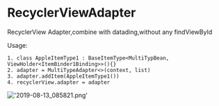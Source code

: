 # RecyclerViewAdapter
RecyclerView Adapter,combine with datading,without any findViewById

Usage:

    1. class AppleItemType1 : BaseItemType<MultiTypBean, ViewHolder<ItemBinder1Binding>>(){}
    2. adapter = MultiTypeAdapter<>(context, list)
    3. adapter.addItem(AppleItemType1())
    4. recyclerView.adapter = adapter
    

!['2019-08-13_085821.png']('./arts/2019-08-13_085821.png')